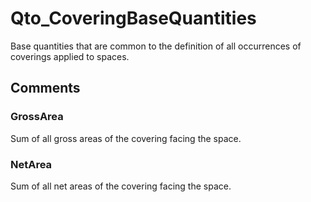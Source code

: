# Qto_CoveringBaseQuantities

Base quantities that are common to the definition of all occurrences of coverings applied to spaces.
<!-- end of short definition -->



## Comments

### GrossArea

Sum of all gross areas of the covering facing the space.

### NetArea

Sum of all net areas of the covering facing the space.

